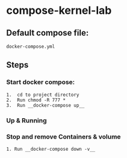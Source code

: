 # compose-kernel-lab

## Default compose file:
    docker-compose.yml

## Steps

### Start docker compose:
    1.  cd to project directory 
    2.  Run chmod -R 777 * 
    3.  Run __docker-compose up__


### Up & Running 

### Stop and remove Containers & volume
    1. Run __docker-compose down -v__  


